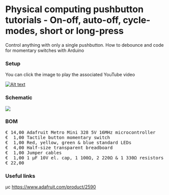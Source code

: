 # Physical computing pushbutton tutorials - On-off, auto-off, cycle-modes, short or long-press

Control anything with only a single pushbutton. How to debounce and code for momentary switches with Arduino

### Setup

You can click the image to play the associated YouTube video

[![Alt text](Assets/#######.jpg)](https://www.youtube.com/watch?v=#######)

### Schematic

![](Assets/#######.png)

### BOM

<pre>
€ 14,00 Adafruit Metro Mini 328 5V 16MHz microcontroller
€  1,00 Tactile button momentary switch
€  1,00 Red, yellow, green & blue standard LEDs
€  4,00 Half-size transparent breadboard
€  1,00 Jumper cables
€  1,00 1 µF 10V el. cap, 1 100Ω, 2 220Ω & 1 330Ω resistors
€ 22,00
</pre>  

### Useful links  

μc https://www.adafruit.com/product/2590  
